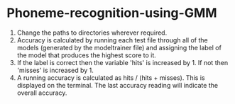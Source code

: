 # Phoneme-recognition-using-GMM

1. Change the paths to directories wherever required.
2. Accuracy is calculated by running each test file through all of the models (generated by the modeltrainer file) 
and assigning the label of the model that produces the highest score to it.
3. If the label is correct then the variable 'hits' is increased by 1. If not then 'misses' is increased by 1.
4. A running accuracy is calculated as hits / (hits + misses). This is displayed on the terminal. The last accuracy reading 
will indicate the overall accuracy.
